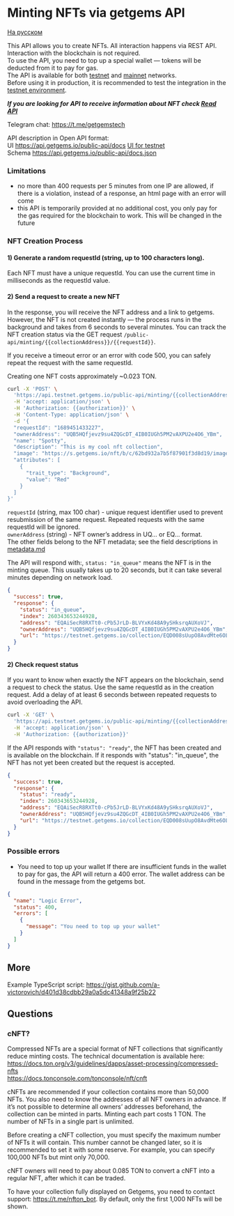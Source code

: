 # Minting NFTs via getgems API
[На русском](minting-api-ru.md)

This API allows you to create NFTs. All interaction happens via REST API.  
Interaction with the blockchain is not required.  
To use the API, you need to top up a special wallet — tokens will be deducted from it to pay for gas.  
The API is available for both [testnet](https://testnet.getgems.io/) and [mainnet](https://getgems.io/) networks.  
Before using it in production, it is recommended to test the integration in the [testnet environment](https://testnet.getgems.io/).

***If you are looking for API to receive information about NFT check [Read API](https://github.com/getgems-io/nft-contracts/blob/main/docs/read-api-en.md)***

Telegram chat: https://t.me/getgemstech

API description in Open API format:     
UI https://api.getgems.io/public-api/docs [UI for testnet](https://api.testnet.getgems.io/public-api/docs)  
Schema https://api.getgems.io/public-api/docs.json

### Limitations

- no more than 400 requests per 5 minutes from one IP are allowed, if there is a violation, instead of a response, an html page with an error will come
- this API is temporarily provided at no additional cost, you only pay for the gas required for the blockchain to work. This will be changed in the future

### NFT Creation Process

#### 1) Generate a random requestId (string, up to 100 characters long).
Each NFT must have a unique requestId. You can use the current time in milliseconds as the requestId value.

#### 2) Send a request to create a new NFT
In the response, you will receive the NFT address and a link to getgems. However, the NFT is not created instantly — the process runs in the background and takes from 6 seconds to several minutes. You can track the NFT creation status via the GET request
```/public-api/minting/{{collectionAddress}}/{{requestId}}```.

If you receive a timeout error or an error with code 500, you can safely repeat the request with the same requestId.

Creating one NFT costs approximately ~0.023 TON.
```bash
curl -X 'POST' \
  'https://api.testnet.getgems.io/public-api/minting/{{collectionAddress}}' \
  -H 'accept: application/json' \
  -H 'Authorization: {{authorization}}' \
  -H 'Content-Type: application/json' \
  -d '{
  "requestId": "1689451433227",
  "ownerAddress": "UQB5HQfjevz9su4ZQGcDT_4IB0IUGh5PM2vAXPU2e4O6_YBm",
  "name": "Spotty",
  "description": "This is my cool nft collection",
  "image": "https://s.getgems.io/nft/b/c/62bd932a7b5f87901f3d8d19/image.png",
  "attributes": [
    {
      "trait_type": "Background",
      "value": "Red"
    }
  ]
}'
```
`requestId` (string, max 100 char) - unique request identifier used to prevent resubmission of the same request. Repeated requests with the same requestId will be ignored.  
`ownerAddress` (string) - NFT owner’s address in UQ... or EQ... format.  
The other fields belong to the NFT metadata; see the field descriptions in  [metadata.md](ru/metadata.md)

The API will respond with:, `status: "in_queue"` means the NFT is in the minting queue. This usually takes up to 20 seconds, but it can take several minutes depending on network load.

```json
{
  "success": true,
  "response": {
    "status": "in_queue",
    "index": 260343653244928,
    "address": "EQAiSecR8RXTt0-cPb5JrLD-BLVYxKd48A9ySHksrqAUXoVJ",
    "ownerAddress": "UQB5HQfjevz9su4ZQGcDT_4IB0IUGh5PM2vAXPU2e4O6_YBm",
    "url": "https://testnet.getgems.io/collection/EQD008sUupO8AvdMte6OLiriOrsoSkCoi59REKIOgyZHDz32/EQAiSecR8RXTt0-cPb5JrLD-BLVYxKd48A9ySHksrqAUXoVJ"
  }
}
```

#### 2) Check request status

If you want to know when exactly the NFT appears on the blockchain, send a request to check the status. Use the same requestId as in the creation request.
Add a delay of at least 6 seconds between repeated requests to avoid overloading the API.

```bash
curl -X 'GET' \
  'https://api.testnet.getgems.io/public-api/minting/{{collectionAddress}}/{{requestId}}' \
  -H 'accept: application/json' \
  -H 'Authorization: {{authorization}}'
```

If the API responds with `"status": "ready"`, the NFT has been created and is available on the blockchain. If it responds with "status": "in_queue", the NFT has not yet been created but the request is accepted.

```json
{
  "success": true,
  "response": {
    "status": "ready",
    "index": 260343653244928,
    "address": "EQAiSecR8RXTt0-cPb5JrLD-BLVYxKd48A9ySHksrqAUXoVJ",
    "ownerAddress": "UQB5HQfjevz9su4ZQGcDT_4IB0IUGh5PM2vAXPU2e4O6_YBm",
    "url": "https://testnet.getgems.io/collection/EQD008sUupO8AvdMte6OLiriOrsoSkCoi59REKIOgyZHDz32/EQAiSecR8RXTt0-cPb5JrLD-BLVYxKd48A9ySHksrqAUXoVJ"
  }
}
```

### Possible errors

- You need to top up your wallet
  If there are insufficient funds in the wallet to pay for gas, the API will return a 400 error. The wallet address can be found in the message from the getgems bot.
```json
{
  "name": "Logic Error",
  "status": 400,
  "errors": [
    {
      "message": "You need to top up your wallet"
    }
  ]
}
```


## More

Example TypeScript script: https://gist.github.com/a-victorovich/d401d38cdbb29a0a5dc41348a9f25b22

## Questions

### cNFT?

Compressed NFTs are a special format of NFT collections that significantly reduce minting costs. The technical documentation is available here:  
https://docs.ton.org/v3/guidelines/dapps/asset-processing/compressed-nfts  
https://docs.tonconsole.com/tonconsole/nft/cnft  

cNFTs are recommended if your collection contains more than 50,000 NFTs. You also need to know the addresses of all NFT owners in advance. If it’s not possible to determine all owners’ addresses beforehand, the collection can be minted in parts. Minting each part costs 1 TON. The number of NFTs in a single part is unlimited.  

Before creating a cNFT collection, you must specify the maximum number of NFTs it will contain. This number cannot be changed later, so it is recommended to set it with some reserve. For example, you can specify 100,000 NFTs but mint only 70,000.  

cNFT owners will need to pay about 0.085 TON to convert a cNFT into a regular NFT, after which it can be traded.  

To have your collection fully displayed on Getgems, you need to contact support: https://t.me/nfton_bot. By default, only the first 1,000 NFTs will be shown.

